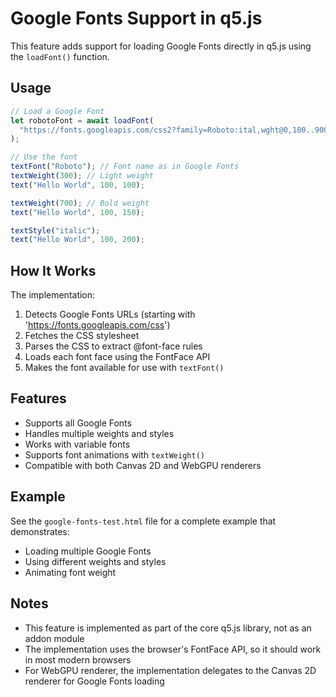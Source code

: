 # Google Fonts Support in q5.js

This feature adds support for loading Google Fonts directly in q5.js using the `loadFont()` function.

## Usage

```javascript
// Load a Google Font
let robotoFont = await loadFont(
  "https://fonts.googleapis.com/css2?family=Roboto:ital,wght@0,100..900;1,100..900&display=swap"
);

// Use the font
textFont("Roboto"); // Font name as in Google Fonts
textWeight(300); // Light weight
text("Hello World", 100, 100);

textWeight(700); // Bold weight
text("Hello World", 100, 150);

textStyle("italic");
text("Hello World", 100, 200);
```

## How It Works

The implementation:

1. Detects Google Fonts URLs (starting with 'https://fonts.googleapis.com/css')
2. Fetches the CSS stylesheet
3. Parses the CSS to extract @font-face rules
4. Loads each font face using the FontFace API
5. Makes the font available for use with `textFont()`

## Features

- Supports all Google Fonts
- Handles multiple weights and styles
- Works with variable fonts
- Supports font animations with `textWeight()`
- Compatible with both Canvas 2D and WebGPU renderers

## Example

See the `google-fonts-test.html` file for a complete example that demonstrates:

- Loading multiple Google Fonts
- Using different weights and styles
- Animating font weight

## Notes

- This feature is implemented as part of the core q5.js library, not as an addon module
- The implementation uses the browser's FontFace API, so it should work in most modern browsers
- For WebGPU renderer, the implementation delegates to the Canvas 2D renderer for Google Fonts loading
